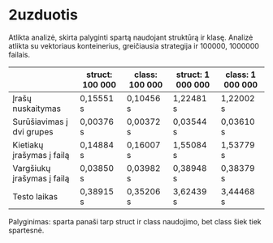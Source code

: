 # 2uzduotis

Atlikta analizė, skirta palyginti spartą naudojant struktūrą ir klasę. Analizė atlikta su vektoriaus konteinerius, greičiausia strategija ir 100000, 1000000 failais.

| | struct: 100 000 | class: 100 000 | struct: 1 000 000 | class: 1 000 000|
|---|---|---|---|---|
|Įrašų nuskaitymas | 0,15551 s|0,10456 s | 1,22481 s|1,22002 s|
|Surūšiavimas į dvi grupes | 0,00376 s  | 0,00372 s | 0,03544 s| 0,03610 s |
|Kietiakų įrašymas į failą |0,14884 s |0,16007 s | 1,55084 s|1,53779 s |
|Vargšiukų įrašymas į failą |0,03850 s |0,03982 s | 0,38948 s|0,38379 s|
|Testo laikas | 0,38915 s|0,35206 s | 3,62439 s|3,44468 s |

Palyginimas: sparta panaši tarp struct ir class naudojimo, bet class šiek tiek spartesnė.
